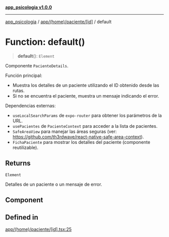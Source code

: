 [**app_psicologia v1.0.0**](../../../../../README.md)

***

[app_psicologia](../../../../../modules.md) / [app/(home)/paciente/\[id\]](../README.md) / default

# Function: default()

> **default**(): `Element`

Componente `PacienteDetails`.

Función principal:
- Muestra los detalles de un paciente utilizando el ID obtenido desde las rutas.
- Si no se encuentra el paciente, muestra un mensaje indicando el error.

Dependencias externas:
- `useLocalSearchParams` de `expo-router` para obtener los parámetros de la URL.
- `usePacientes` de `PacienteContext` para acceder a la lista de pacientes.
- `SafeAreaView` para manejar las áreas seguras (ver: https://github.com/th3rdwave/react-native-safe-area-context).
- `FichaPaciente` para mostrar los detalles del paciente (componente reutilizable).

## Returns

`Element`

Detalles de un paciente o un mensaje de error.

## Component

## Defined in

[app/(home)/paciente/\[id\].tsx:25](https://github.com/XxtbmfxX/app_psicologia/blob/da762f4f9225edbb02c8e13dfe2f9bc7ae75eef5/app/(home)/paciente/[id].tsx#L25)
